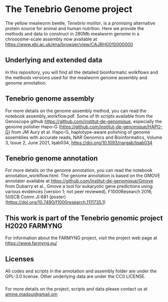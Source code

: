 # The Tenebrio Genome project
The yellow mealworm beetle, <i>Tenebrio molitor</i>, is a promising alternative protein source for animal and human nutrition. Here we provide the methods and data to construct in 280Mb mealworm genome in a chrooosme-scale assembly now available at https://www.ebi.ac.uk/ena/browser/view/CAJRHG010000000

## Underlying and extended data
In this repository, you will find all the detailed bioinformatic wolkflows and the methods versions used for the mealworm genome assembly and genome annotation.

## Tenebrio genome assembly
For more details on the genome assembly method, you can read the notebook assembly_workflow.pdf. Some of th scripts available from the Genoscope github https://github.com/institut-de-genomique, especially the genome polisher Hapo-G (https://github.com/institut-de-genomique/HAPO-G) from JM Aury et al. Hapo-G, haplotype-aware polishing of genome assemblies with accurate reads, NAR Genomics and Bioinformatics, Volume 3, Issue 2, June 2021, lqab034, https://doi.org/10.1093/nargab/lqab034

## Tenebrio genome annotation
For more details on the genome annotation, you can read the notebook annotation_workflow.html. The genome annotation is based on the GMOVE annotater available at https://github.com/institut-de-genomique/Gmove from Dubarry et al., Gmove a tool for eukaryotic gene predictions using various evidences [version 1; not peer reviewed]. F1000Research 2016, 5(ISCB Comm J):681 (poster) (https://doi.org/10.7490/f1000research.1111735.1) 

## This work is part of the Tenebrio genomic project H2020 FARMYNG
For information about the FARMYNG project, visit the project web page at https://www.farmyng.eu/ 

## Licenses
All codes and scripts in the annotation and assembly folder are under the GPL-3.0 license. Other underlying data are under the CC0 LICENSE.



###
For more details on the project, scripts and data please contact us at amine.madoui@gmail.om


